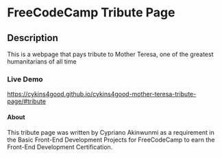 # FreeCodeCamp Tribute Page

## Description
This is a webpage that pays tribute to Mother Teresa, one of the greatest humanitarians of all time

### Live Demo
https://cykins4good.github.io/cykins4good-mother-teresa-tribute-page/#tribute

#### About
This tribute page was written by Cypriano Akinwunmi as a requirement in the Basic Front-End Development Projects for FreeCodeCamp to earn the Front-End Development Certification.
